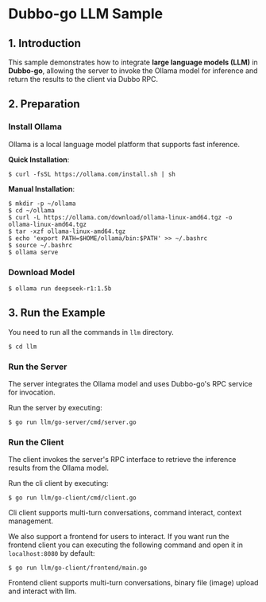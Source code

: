 # **Dubbo-go LLM Sample**

## 1. **Introduction**

This sample demonstrates how to integrate **large language models (LLM)** in **Dubbo-go**, allowing the server to invoke the Ollama model for inference and return the results to the client via Dubbo RPC.

## 2. **Preparation**

### **Install Ollama**

Ollama is a local language model platform that supports fast inference.

**Quick Installation**:

```shell
$ curl -fsSL https://ollama.com/install.sh | sh
```

**Manual Installation**:

```shell
$ mkdir -p ~/ollama
$ cd ~/ollama
$ curl -L https://ollama.com/download/ollama-linux-amd64.tgz -o ollama-linux-amd64.tgz
$ tar -xzf ollama-linux-amd64.tgz
$ echo 'export PATH=$HOME/ollama/bin:$PATH' >> ~/.bashrc
$ source ~/.bashrc
$ ollama serve
```

### **Download Model**

```shell
$ ollama run deepseek-r1:1.5b
```

## 3. **Run the Example**

You need to run all the commands in ```llm``` directory.

```shell
$ cd llm
```
### **Run the Server**

The server integrates the Ollama model and uses Dubbo-go's RPC service for invocation.

Run the server by executing:

```shell
$ go run llm/go-server/cmd/server.go
```

### **Run the Client**

The client invokes the server's RPC interface to retrieve the inference results from the Ollama model.

Run the cli client by executing:

```shell
$ go run llm/go-client/cmd/client.go
```

Cli client supports multi-turn conversations, command interact, context management.

We also support a frontend for users to interact. If you want run the frontend client you can executing the following command and open it in ```localhost:8080``` by default:

```shell
$ go run llm/go-client/frontend/main.go
```

Frontend client supports multi-turn conversations, binary file (image) upload and interact with llm.
